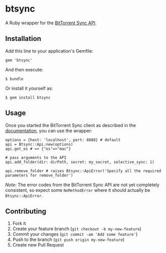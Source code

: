 # btsync

A Ruby wrapper for the [BitTorrent Sync API](http://www.bittorrent.com/sync/developers).

## Installation

Add this line to your application's Gemfile:

    gem 'btsync'

And then execute:

    $ bundle

Or install it yourself as:

    $ gem install btsync

## Usage

Once you started the BitTorrent Sync client as described in the [documentation](http://www.bittorrent.com/sync/developers/api), you can use the wrapper:

```
options = {host: 'localhost', port: 8888} # default
api = Btsync::Api.new(options)
api.get_os # => {"os"=>"mac"}

# pass arguments to the API
api.add_folder(dir: dirPath, secret: my_secret, selective_sync: 1)

api.remove_folder # raises Btsync::ApiError('Specify all the required parameters for remove_folder')
```
*Note:* The error codes from the BitTorrent Sync API are not yet completely consistent, so expect some `NoMethodError` where it should actually be `Btsync::ApiError`.

## Contributing

1. Fork it
2. Create your feature branch (`git checkout -b my-new-feature`)
3. Commit your changes (`git commit -am 'Add some feature'`)
4. Push to the branch (`git push origin my-new-feature`)
5. Create new Pull Request
